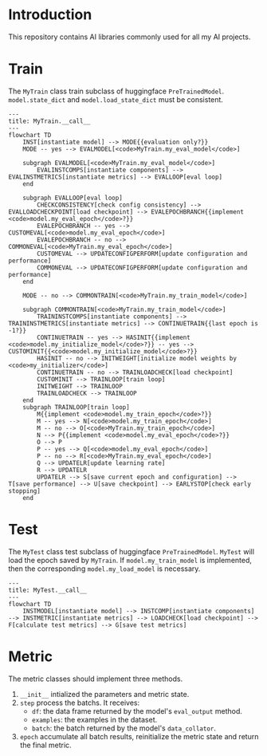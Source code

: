 # Introduction

This repository contains AI libraries commonly used for all my AI projects.

# Train

The `MyTrain` class train subclass of huggingface `PreTrainedModel`. `model.state_dict` and `model.load_state_dict` must be consistent.

```mermaid
---
title: MyTrain.__call__
---
flowchart TD
    INST[instantiate model] --> MODE{{evaluation only?}}
    MODE -- yes --> EVALMODEL[<code>MyTrain.my_eval_model</code>]

    subgraph EVALMODEL[<code>MyTrain.my_eval_model</code>]
        EVALINSTCOMPS[instantiate components] --> EVALINSTMETRICS[instantiate metrics] --> EVALLOOP[eval loop]
    end

    subgraph EVALLOOP[eval loop]
        CHECKCONSISTENCY[check config consistency] --> EVALLOADCHECKPOINT[load checkpoint] --> EVALEPOCHBRANCH{{implement <code>model.my_eval_epoch</code>?}}
        EVALEPOCHBRANCH -- yes --> CUSTOMEVAL[<code>model.my_eval_epoch</code>]
        EVALEPOCHBRANCH -- no --> COMMONEVAL[<code>MyTrain.my_eval_epoch</code>]
        CUSTOMEVAL --> UPDATECONFIGPERFORM[update configuration and performance]
        COMMONEVAL --> UPDATECONFIGPERFORM[update configuration and performance]
    end

    MODE -- no --> COMMONTRAIN[<code>MyTrain.my_train_model</code>]

    subgraph COMMONTRAIN[<code>MyTrain.my_train_model</code>]
        TRAININSTCOMPS[instantiate components] --> TRAININSTMETRICS[instantiate metrics] --> CONTINUETRAIN{{last epoch is -1?}}
        CONTINUETRAIN -- yes --> HASINIT{{implement <code>model.my_initialize_model</code>?}} -- yes --> CUSTOMINIT{{<code>model.my_initialize_model</code>?}}
        HASINIT -- no --> INITWEIGHT[initialize model weights by <code>my_initializer</code>]
        CONTINUETRAIN -- no --> TRAINLOADCHECK[load checkpoint]
        CUSTOMINIT --> TRAINLOOP[train loop]
        INITWEIGHT --> TRAINLOOP
        TRAINLOADCHECK --> TRAINLOOP
    end
    subgraph TRAINLOOP[train loop]
        M{{implement <code>model.my_train_epoch</code>?}}
        M -- yes --> N[<code>model.my_train_epoch</code>]
        M -- no --> O[<code>MyTrain.my_train_epoch</code>]
        N --> P{{implement <code>model.my_eval_epoch</code>?}}
        O --> P
        P -- yes --> Q[<code>model.my_eval_epoch</code>]
        P -- no --> R[<code>MyTrain.my_eval_epoch</code>]
        Q --> UPDATELR[update learning rate]
        R --> UPDATELR
        UPDATELR --> S[save current epoch and configuration] --> T[save performance] --> U[save checkpoint] --> EARLYSTOP[check early stopping]
    end
```

# Test

The `MyTest` class test subclass of huggingface `PreTrainedModel`. `MyTest` will load the epoch saved by `MyTrain`. If `model.my_train_model` is implemented, then the corresponding `model.my_load_model` is necessary.

```mermaid
---
title: MyTest.__call__
---
flowchart TD
    INSTMODEL[instantiate model] --> INSTCOMP[instantiate components] --> INSTMETRIC[instantiate metrics] --> LOADCHECK[load checkpoint] --> F[calculate test metrics] --> G[save test metrics]
```

# Metric

The metric classes should implement three methods.
1. `__init__` intialized the parameters and metric state.
2. `step` process the batchs. It receives:
    - `df`: the data frame returned by the model's `eval_output` method.
    - `examples`: the examples in the dataset.
    - `batch`: the batch returned by the model's `data_collator`.
3. `epoch` accumulate all batch results, reinitialize the metric state and return the final metric.
